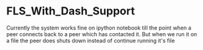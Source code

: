 # FLS_With_Dash_Support

Currently the system works fine on ipython notebook till the point when a peer connects back to a peer which has contacted it.
But when we run it on a file the peer does shuts down instead of continue running it's file
